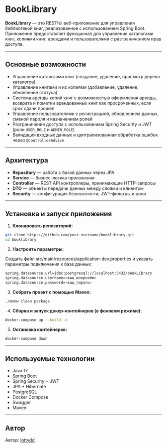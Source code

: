 # BookLibrary

**BookLibrary** — это RESTful веб-приложение для управления библиотекой книг, реализованное с использованием Spring Boot. Приложение предоставляет функционал для управление каталогами книг, копиями книг, арендами и пользователями с разграничением прав доступа.

---

## Основные возможности

- Управление каталогами книг (создание, удаление, просмотр дерева каталогов)
- Управление книгами и их копиями (добавление, удаление, обновление статуса)
- Система аренды копий книг с возможностью оформления аренды, возврата и пометки арендованных книг как просроченных, если срок сдачи прошел
- Управление пользователями с регистрацией, обновлением данных, сменой пароля и назначением ролей
- Разграничение доступа с использованием Spring Security и JWT (роли `USER_ROLE` и `ADMIN_ROLE`)
- Валидация входных данных и централизованная обработка ошибок через `@ControllerAdvice`
---

## Архитектура

- **Repository** — работа с базой данных через JPA
- **Service** — бизнес-логика приложения
- **Controller** — REST API контроллеры, принимающие HTTP-запросы
- **DTO** — объекты передачи данных между слоями и клиентом
- **Security** — конфигурация безопасности, JWT-фильтры и роли
---

## Установка и запуск приложения
1. **Клонировать репозиторий:**
```bash
git clone https://github.com/your-username/booklibrary.git
cd booklibrary
```

2. **Настроить параметры:**
   
Создать файл src/main/resources/application-dev.properties и указать параметры подключения к базе данных:
```bash
spring.datasource.url=jdbc:postgresql://localhost:5432/bookLibrary
spring.datasource.username=<ваш_юзернейм>
spring.datasource.password=<ваш_пароль>
```
3. **Собрать проект с помощью Maven:**
```bash
./mvnw clean package
```
4. **Сборка и запуск докер-контейнеров (в фоновом режиме):**
```bash
docker-compose up --build -d
```
5. **Остановка контейнеров:**
```bash
docker-compose down
```
---

## **Используемые технологии**
- Java 17
- Spring Boot
- Spring Security + JWT
- JPA + Hibernate
- PostgreSQL
- Docker Compose
- Swagger
- Maven
---

## **Автор**
Автор: [lottydd](https://github.com/lottydd)
